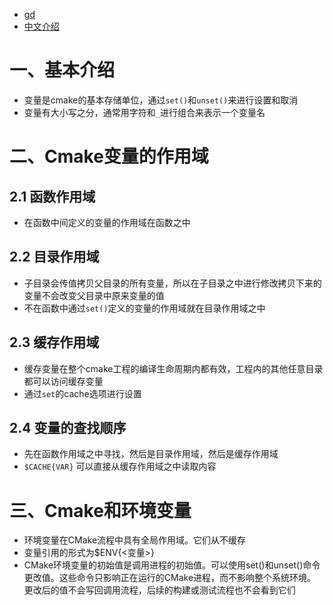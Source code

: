 - [gd](https://cmake.org/cmake/help/latest/manual/cmake-language.7.html#cmake-language-variables)
- [中文介绍](https://blog.csdn.net/weixin_43708622/article/details/108315184?ops_request_misc=%257B%2522request%255Fid%2522%253A%2522166799014016782390580051%2522%252C%2522scm%2522%253A%252220140713.130102334..%2522%257D&request_id=166799014016782390580051&biz_id=0&utm_medium=distribute.pc_search_result.none-task-blog-2~all~baidu_landing_v2~default-1-108315184-null-null.142^v63^wechat,201^v3^control_1,213^v2^t3_esquery_v2&utm_term=cmake%20Directory%20Scope&spm=1018.2226.3001.4187)

# 一、基本介绍

- 变量是cmake的基本存储单位，通过`set()`和`unset()`来进行设置和取消
- 变量有大小写之分，通常用字符和`_`进行组合来表示一个变量名

# 二、Cmake变量的作用域

## 2.1 函数作用域

- 在函数中间定义的变量的作用域在函数之中

## 2.2 目录作用域

- 子目录会传值拷贝父目录的所有变量，所以在子目录之中进行修改拷贝下来的变量不会改变父目录中原来变量的值
- 不在函数中通过`set()`定义的变量的作用域就在目录作用域之中

## 2.3 缓存作用域

- 缓存变量在整个cmake工程的编译生命周期内都有效，工程内的其他任意目录都可以访问缓存变量
- 通过`set`的cache选项进行设置

## 2.4 变量的查找顺序

- 先在函数作用域之中寻找，然后是目录作用域，然后是缓存作用域
- `$CACHE{VAR}` 可以直接从缓存作用域之中读取内容

# 三、Cmake和环境变量

- 环境变量在CMake流程中具有全局作用域。它们从不缓存
- 变量引用的形式为$ENV{<变量>}
- CMake环境变量的初始值是调用进程的初始值。可以使用set()和unset()命令更改值。这些命令只影响正在运行的CMake进程，而不影响整个系统环境。更改后的值不会写回调用流程，后续的构建或测试流程也不会看到它们



